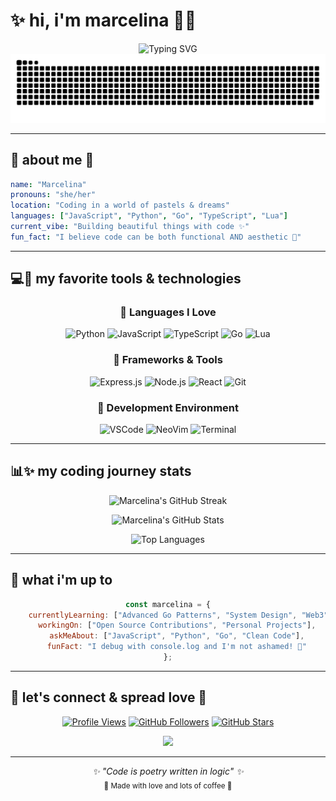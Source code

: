# ✨ hi, i'm marcelina 🌙💖

<div align="center">
  <img src="https://readme-typing-svg.demolab.com?font=Fira+Code&size=22&duration=3000&pause=1000&color=FFB8D1&background=00000000&center=true&vCenter=true&multiline=true&width=600&height=100&lines=a+curious+soul+who+loves+learning;%26+writing+beautiful+code!+%E2%9C%A8;always+excited+to+explore+more+%F0%9F%8C%B8" alt="Typing SVG" />
</div>

<div align="center">
  <img src="https://raw.githubusercontent.com/platane/snk/output/github-contribution-grid-snake-dark.svg" alt="Snake animation" />
</div>

---

## 🎀 about me 💫
```yaml
name: "Marcelina"
pronouns: "she/her"
location: "Coding in a world of pastels & dreams"
languages: ["JavaScript", "Python", "Go", "TypeScript", "Lua"]
current_vibe: "Building beautiful things with code ✨"
fun_fact: "I believe code can be both functional AND aesthetic 💖"
```

---

## 💻🌸 my favorite tools & technologies

<div align="center">
  
### 🎨 Languages I Love
<p>
  <img src="https://img.shields.io/badge/Python-FFB6C1?style=for-the-badge&logo=python&logoColor=white&color=2D1B69&labelColor=4A148C" alt="Python"/>
  <img src="https://img.shields.io/badge/JavaScript-FFF8DC?style=for-the-badge&logo=javascript&logoColor=F7DF1E&color=2D1B69&labelColor=4A148C" alt="JavaScript"/>
  <img src="https://img.shields.io/badge/TypeScript-B8E6FF?style=for-the-badge&logo=typescript&logoColor=3178C6&color=2D1B69&labelColor=4A148C" alt="TypeScript"/>
  <img src="https://img.shields.io/badge/Go-C8E6C9?style=for-the-badge&logo=go&logoColor=00ADD8&color=2D1B69&labelColor=4A148C" alt="Go"/>
  <img src="https://img.shields.io/badge/Lua-DDA0DD?style=for-the-badge&logo=lua&logoColor=2C2D72&color=2D1B69&labelColor=4A148C" alt="Lua"/>
</p>

### 🌟 Frameworks & Tools
<p>
  <img src="https://img.shields.io/badge/Express.js-FFE4E1?style=for-the-badge&logo=express&logoColor=000000&color=2D1B69&labelColor=4A148C" alt="Express.js"/>
  <img src="https://img.shields.io/badge/Node.js-E8F5E8?style=for-the-badge&logo=node.js&logoColor=339933&color=2D1B69&labelColor=4A148C" alt="Node.js"/>
  <img src="https://img.shields.io/badge/React-E1F5FE?style=for-the-badge&logo=react&logoColor=61DAFB&color=2D1B69&labelColor=4A148C" alt="React"/>
  <img src="https://img.shields.io/badge/Git-FFE4E6?style=for-the-badge&logo=git&logoColor=F05032&color=2D1B69&labelColor=4A148C" alt="Git"/>
</p>

### 💖 Development Environment
<p>
  <img src="https://img.shields.io/badge/VSCode-E6E6FA?style=for-the-badge&logo=visual%20studio%20code&logoColor=007ACC&color=2D1B69&labelColor=4A148C" alt="VSCode"/>
  <img src="https://img.shields.io/badge/NeoVim-E0FFE0?style=for-the-badge&logo=neovim&logoColor=57A143&color=2D1B69&labelColor=4A148C" alt="NeoVim"/>
  <img src="https://img.shields.io/badge/Terminal-F0E6FF?style=for-the-badge&logo=gnome%20terminal&logoColor=663399&color=2D1B69&labelColor=4A148C" alt="Terminal"/>
</p>

</div>

---

## 📊✨ my coding journey stats

<div align="center">
  
  ![Marcelina's GitHub Streak](https://github-readme-streak-stats.herokuapp.com/?user=marcelpkg&theme=radical&hide_border=true&background=1A0B2E&ring=FF69B4&fire=FFB6C1&currStreakNum=FFB8D1&stroke=DDA0DD&dates=E6E6FA)
  
  ![Marcelina's GitHub Stats](https://github-readme-stats.vercel.app/api?username=marcelpkg&show_icons=true&count_private=true&theme=radical&hide_border=true&bg_color=1A0B2E&title_color=FF69B4&text_color=E6E6FA&icon_color=FFB6C1&border_radius=15)
  
  ![Top Languages](https://github-readme-stats.vercel.app/api/top-langs/?username=marcelpkg&layout=compact&theme=radical&hide_border=true&bg_color=1A0B2E&title_color=FF69B4&text_color=E6E6FA&border_radius=15)
  
</div>

---

## 🎯 what i'm up to

<div align="center">
  
```javascript
const marcelina = {
    currentlyLearning: ["Advanced Go Patterns", "System Design", "Web3"],
    workingOn: ["Open Source Contributions", "Personal Projects"],
    askMeAbout: ["JavaScript", "Python", "Go", "Clean Code"],
    funFact: "I debug with console.log and I'm not ashamed! 🌸"
};
```

</div>

---

## 🌸 let's connect & spread love 💌

<div align="center">
  
  [![Profile Views](https://komarev.com/ghpvc/?username=marcelpkg&color=FF69B4&style=for-the-badge&label=Profile+Views)](https://github.com/marcelpkg)
  [![GitHub Followers](https://img.shields.io/github/followers/marcelpkg?label=Followers&style=for-the-badge&color=FF69B4&labelColor=4A148C)](https://github.com/marcelpkg?tab=followers)
  [![GitHub Stars](https://img.shields.io/github/stars/marcelpkg?label=Stars&style=for-the-badge&color=FFB6C1&labelColor=4A148C)](https://github.com/marcelpkg)
  
</div>

<div align="center">
  <img src="https://capsule-render.vercel.app/api?type=waving&color=gradient&customColorList=12&height=100&section=footer&text=Thanks%20for%20visiting!%20🌸&fontSize=24&fontColor=FFB8D1&animation=twinkling" />
</div>

---

<div align="center">
  <i>✨ "Code is poetry written in logic" ✨</i><br/>
  <sub>💖 Made with love and lots of coffee 💖</sub>
</div>
